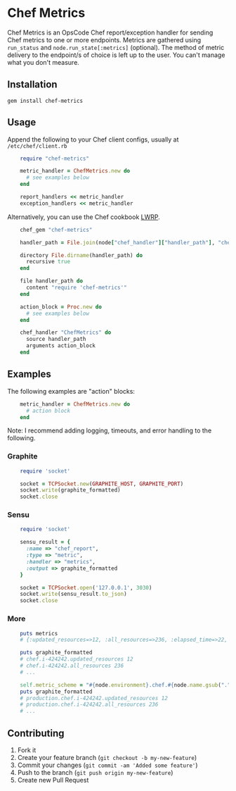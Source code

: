 # Chef Metrics

Chef Metrics is an OpsCode Chef report/exception handler for sending
Chef metrics to one or more endpoints. Metrics are gathered using
`run_status` and `node.run_state[:metrics]` (optional). The method of
metric delivery to the endpoint/s of choice is left up to the
user. You can't manage what you don't measure.

## Installation

    gem install chef-metrics

## Usage

Append the following to your Chef client configs, usually at `/etc/chef/client.rb`

```ruby
    require "chef-metrics"

    metric_handler = ChefMetrics.new do
      # see examples below
    end

    report_handlers << metric_handler
    exception_handlers << metric_handler
```

Alternatively, you can use the Chef cookbook
[LWRP](http://community.opscode.com/cookbooks/chef_handler).

```ruby
    chef_gem "chef-metrics"

    handler_path = File.join(node["chef_handler"]["handler_path"], "chef_metrics.rb")

    directory File.dirname(handler_path) do
      recursive true
    end

    file handler_path do
      content "require 'chef-metrics'"
    end

    action_block = Proc.new do
      # see examples below
    end

    chef_handler "ChefMetrics" do
      source handler_path
      arguments action_block
    end
```

## Examples

The following examples are "action" blocks:

```ruby
    metric_handler = ChefMetrics.new do
      # action block
    end
```

Note: I recommend adding logging, timeouts, and error handling to the following.

### Graphite

```ruby
    require 'socket'

    socket = TCPSocket.new(GRAPHITE_HOST, GRAPHITE_PORT)
    socket.write(graphite_formatted)
    socket.close
```

### Sensu

```ruby
    require 'socket'

    sensu_result = {
      :name => "chef_report",
      :type => "metric",
      :handler => "metrics",
      :output => graphite_formatted
    }

    socket = TCPSocket.open('127.0.0.1', 3030)
    socket.write(sensu_result.to_json)
    socket.close
```

### More

```ruby
    puts metrics
    # {:updated_resources=>12, :all_resources=>236, :elapsed_time=>22, :success=>1, :fail=>0}

    puts graphite_formatted
    # chef.i-424242.updated_resources 12
    # chef.i-424242.all_resources 236
    # ...

    self.metric_scheme = "#{node.environment}.chef.#{node.name.gsub(".", "_")}"
    puts graphite_formatted
    # production.chef.i-424242.updated_resources 12
    # production.chef.i-424242.all_resources 236
    # ...
```

## Contributing

1. Fork it
2. Create your feature branch (`git checkout -b my-new-feature`)
3. Commit your changes (`git commit -am 'Added some feature'`)
4. Push to the branch (`git push origin my-new-feature`)
5. Create new Pull Request
